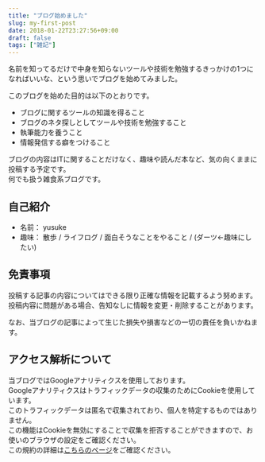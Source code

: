 ```yaml
---
title: "ブログ始めました"
slug: my-first-post
date: 2018-01-22T23:27:56+09:00
draft: false
tags: ["雑記"]
---
```


名前を知ってるだけで中身を知らないツールや技術を勉強するきっかけの1つになればいいな、という思いでブログを始めてみました。

このブログを始めた目的は以下のとおりです。

- ブログに関するツールの知識を得ること
- ブログのネタ探しとしてツールや技術を勉強すること
- 執筆能力を養うこと
- 情報発信する癖をつけること

ブログの内容はITに関することだけなく、趣味や読んだ本など、気の向くままに投稿する予定です。  
何でも扱う雑食系ブログです。  

自己紹介
---

- 名前： yusuke
- 趣味： 散歩 / ライフログ / 面白そうなことをやること / (ダーツ←趣味にしたい)


免責事項
---

投稿する記事の内容についてはできる限り正確な情報を記載するよう努めます。  
投稿内容に問題がある場合、告知なしに情報を変更・削除することがあります。  

なお、当ブログの記事によって生じた損失や損害などの一切の責任を負いかねます。


アクセス解析について
---

当ブログではGoogleアナリティクスを使用しております。  
Googleアナリティクスはトラフィックデータの収集のためにCookieを使用しています。  
このトラフィックデータは匿名で収集されており、個人を特定するものではありません。  
この機能はCookieを無効にすることで収集を拒否することができますので、お使いのブラウザの設定をご確認ください。  
この規約の詳細は[こちらのページ](https://www.google.com/analytics/terms/jp.html)をご確認ください。
